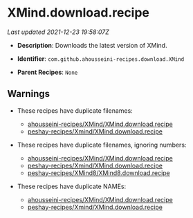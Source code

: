 # XMind.download.recipe

_Last updated 2021-12-23 19:58:07Z_

- **Description**: Downloads the latest version of XMind.

- **Identifier**: `com.github.ahousseini-recipes.download.XMind`

- **Parent Recipes**: `None`

## Warnings

- These recipes have duplicate filenames:
    - [ahousseini-recipes/XMind/XMind.download.recipe](/autopkg-dupe-tracker/ahousseini-recipes/XMind/XMind.download.recipe)
    - [peshay-recipes/Xmind/XMind.download.recipe](/autopkg-dupe-tracker/peshay-recipes/Xmind/XMind.download.recipe)

- These recipes have duplicate filenames, ignoring numbers:
    - [ahousseini-recipes/XMind/XMind.download.recipe](/autopkg-dupe-tracker/ahousseini-recipes/XMind/XMind.download.recipe)
    - [peshay-recipes/Xmind/XMind.download.recipe](/autopkg-dupe-tracker/peshay-recipes/Xmind/XMind.download.recipe)
    - [peshay-recipes/XMind8/XMind8.download.recipe](/autopkg-dupe-tracker/peshay-recipes/XMind8/XMind8.download.recipe)

- These recipes have duplicate NAMEs:
    - [ahousseini-recipes/XMind/XMind.download.recipe](/autopkg-dupe-tracker/ahousseini-recipes/XMind/XMind.download.recipe)
    - [peshay-recipes/Xmind/XMind.download.recipe](/autopkg-dupe-tracker/peshay-recipes/Xmind/XMind.download.recipe)